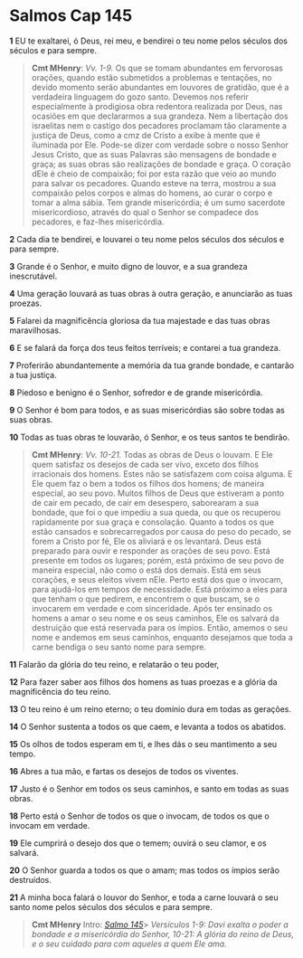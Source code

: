 # Salmos Cap 145

**1** 	EU te exaltarei, ó Deus, rei meu, e bendirei o teu nome pelos séculos dos séculos e para sempre.

> **Cmt MHenry**: *Vv. 1-9.* Os que se tomam abundantes em fervorosas orações, quando estão submetidos a problemas e tentações, no devido momento serão abundantes em louvores de gratidão, que é a verdadeira linguagem do gozo santo. Devemos nos referir especialmente à prodigiosa obra redentora realizada por Deus, nas ocasiões em que declararmos a sua grandeza. Nem a libertação dos israelitas nem o castigo dos pecadores proclamam tão claramente a justiça de Deus, como a cmz de Cristo a exibe à mente que é iluminada por Ele. Pode-se dizer com verdade sobre o nosso Senhor Jesus Cristo, que as suas Palavras são mensagens de bondade e graça; as suas obras são realizações de bondade e graça. O coração dEle é cheio de compaixão; foi por esta razão que veio ao mundo para salvar os pecadores. Quando esteve na terra, mostrou a sua compaixão pelos corpos e almas do homens, ao curar o corpo e tomar a alma sábia. Tem grande misericórdia; é um sumo sacerdote misericordioso, através do qual o Senhor se compadece dos pecadores, e faz-lhes misericórdia.

**2** 	Cada dia te bendirei, e louvarei o teu nome pelos séculos dos séculos e para sempre.

**3** 	Grande é o Senhor, e muito digno de louvor, e a sua grandeza inescrutável.

**4** 	Uma geração louvará as tuas obras à outra geração, e anunciarão as tuas proezas.

**5** 	Falarei da magnificência gloriosa da tua majestade e das tuas obras maravilhosas.

**6** 	E se falará da força dos teus feitos terríveis; e contarei a tua grandeza.

**7** 	Proferirão abundantemente a memória da tua grande bondade, e cantarão a tua justiça.

**8** 	Piedoso e benigno é o Senhor, sofredor e de grande misericórdia.

**9** 	O Senhor é bom para todos, e as suas misericórdias são sobre todas as suas obras.

**10** 	Todas as tuas obras te louvarão, ó Senhor, e os teus santos te bendirão.

> **Cmt MHenry**: *Vv. 10-21.* Todas as obras de Deus o louvam. E Ele quem satisfaz os desejos de cada ser vivo, exceto dos filhos irracionais dos homens. Estes não se satisfazem com coisa alguma. E Ele quem faz o bem a todos os filhos dos homens; de maneira especial, ao seu povo. Muitos filhos de Deus que estiveram a ponto de cair em pecado, de cair em desespero, saborearam a sua bondade, que foi o que impediu a sua queda, ou que os recuperou rapidamente por sua graça e consolação. Quanto a todos os que estão cansados e sobrecarregados por causa do peso do pecado, se forem a Cristo por fé, Ele os aliviará e os levantará. Deus está preparado para ouvir e responder as orações de seu povo. Está presente em todos os lugares; porém, está próximo de seu povo de maneira especial, não como o está dos demais. Está em seus corações, e seus eleitos vivem nEle. Perto está dos que o invocam, para ajudá-los em tempos de necessidade. Está próximo a eles para que tenham o que pedirem, e encontrem o que buscam, se o invocarem em verdade e com sinceridade. Após ter ensinado os homens a amar o seu nome e os seus caminhos, Ele os salvará da destruição que está reservada para os ímpios. Então, amemos o seu nome e andemos em seus caminhos, enquanto desejamos que toda a carne bendiga o seu santo nome para sempre.

**11** 	Falarão da glória do teu reino, e relatarão o teu poder,

**12** 	Para fazer saber aos filhos dos homens as tuas proezas e a glória da magnificência do teu reino.

**13** 	O teu reino é um reino eterno; o teu domínio dura em todas as gerações.

**14** 	O Senhor sustenta a todos os que caem, e levanta a todos os abatidos.

**15** 	Os olhos de todos esperam em ti, e lhes dás o seu mantimento a seu tempo.

**16** 	Abres a tua mão, e fartas os desejos de todos os viventes.

**17** 	Justo é o Senhor em todos os seus caminhos, e santo em todas as suas obras.

**18** 	Perto está o Senhor de todos os que o invocam, de todos os que o invocam em verdade.

**19** 	Ele cumprirá o desejo dos que o temem; ouvirá o seu clamor, e os salvará.

**20** 	O Senhor guarda a todos os que o amam; mas todos os ímpios serão destruídos.

**21** 	A minha boca falará o louvor do Senhor, e toda a carne louvará o seu santo nome pelos séculos dos séculos e para sempre.


> **Cmt MHenry** Intro: *[Salmo 145](../19A-Sl/145.md#0)*> *Versículos 1-9: Davi exalta o poder a bondade e a misericórdia do Senhor, 10-21: A glória do reino de Deus, e o seu cuidado para com aqueles a quem Ele ama.*
